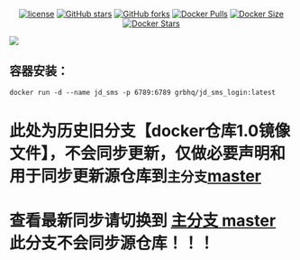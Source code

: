 <p align="center">
    <a href="https://github.com/grbnb/jd_sms_login"><img src="https://img.shields.io/pypi/l/dailycheckin?style=popout-square" alt="license"></a>
    <a href="https://github.com/grbnb/jd_sms_login"><img src="https://img.shields.io/github/stars/grbnb/jd_sms_login.svg?style=popout-square" alt="GitHub stars"></a>
    <a href="https://github.com/grbnb/jd_sms_loginx"><img src="https://img.shields.io/github/forks/grbnb/jd_sms_login.svg?style=popout-square" alt="GitHub forks"></a>
    <a href="https://hub.docker.com/r/grbhq/jd_sms_login"><img src="https://img.shields.io/docker/pulls/grbhq/jd_sms_login?style=popout-square" alt="Docker Pulls"></a>
    <a href="https://hub.docker.com/r/grbhq/jd_sms_login/"><img src="https://img.shields.io/docker/image-size/grbhq/jd_sms_login?style=popout-square" alt="Docker Size"></a>
    <a href="https://hub.docker.com/r/grbhq/jd_sms_login/"><img src="https://img.shields.io/docker/stars/grbhq/jd_sms_login?style=popout-square" alt="Docker Stars"></a>
</p>

<img src = 'https://s3.bmp.ovh/imgs/2022/03/f590b219225ad98a.png' />


## 容器安装：
```
docker run -d --name jd_sms -p 6789:6789 grbhq/jd_sms_login:latest
```

# 此处为历史旧分支【docker仓库1.0镜像文件】，不会同步更新，仅做必要声明和用于同步更新源仓库到`主分支`[master](https://github.com/grbnb/jd_sms_login/tree/master)

# 查看最新同步请切换到 [主分支 master](https://github.com/grbnb/jd_sms_login/tree/master) 此分支不会同步源仓库！！！


